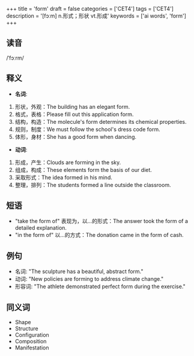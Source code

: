 +++
title = 'form'
draft = false
categories = ['CET4']
tags = ['CET4']
description = '[fɔːm] n.形式；形状 vt.形成'
keywords = ['ai words', 'form']
+++

## 读音
/ˈfɔːrm/

## 释义
- **名词**:
1. 形状，外观：The building has an elegant form.
2. 格式，表格：Please fill out this application form.
3. 结构，构造：The molecule's form determines its chemical properties.
4. 规则，制度：We must follow the school's dress code form.
5. 体形，身材：She has a good form when dancing.

- **动词**:
1. 形成，产生：Clouds are forming in the sky.
2. 组成，构成：These elements form the basis of our diet.
3. 采取形式：The idea formed in his mind.
4. 整理，排列：The students formed a line outside the classroom.

## 短语
- "take the form of" 表现为，以...的形式：The answer took the form of a detailed explanation.
- "in the form of" 以...的方式：The donation came in the form of cash.

## 例句
- 名词: "The sculpture has a beautiful, abstract form."
- 动词: "New policies are forming to address climate change."
- 形容词: "The athlete demonstrated perfect form during the exercise."

## 同义词
- Shape
- Structure
- Configuration
- Composition
- Manifestation
